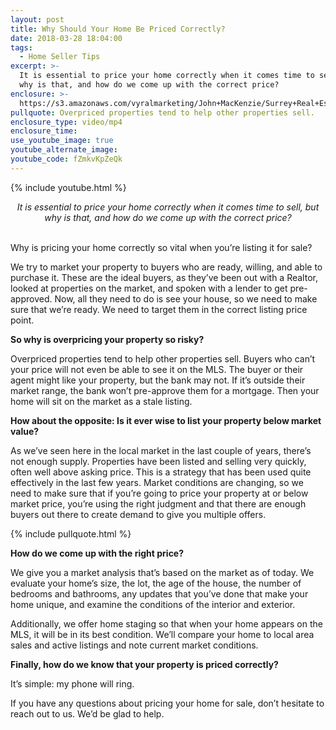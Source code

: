 ```yaml
---
layout: post
title: Why Should Your Home Be Priced Correctly?
date: 2018-03-28 18:04:00
tags:
  - Home Seller Tips
excerpt: >-
  It is essential to price your home correctly when it comes time to sell, but
  why is that, and how do we come up with the correct price?
enclosure: >-
  https://s3.amazonaws.com/vyralmarketing/John+MacKenzie/Surrey+Real+Estate++2+Percent+Realty+Solution+Why+Your+Home+Should+Be+Priced+Correctly.mp4
pullquote: Overpriced properties tend to help other properties sell.
enclosure_type: video/mp4
enclosure_time:
use_youtube_image: true
youtube_alternate_image:
youtube_code: fZmkvKpZeQk
---
```


{% include youtube.html %}

<center><em>It is essential to price your home correctly when it comes time to sell, but why is that, and how do we come up with the correct price?</em></center>

<center>&nbsp;</center>

Why is pricing your home correctly so vital when you’re listing it for sale?

We try to market your property to buyers who are ready, willing, and able to purchase it. These are the ideal buyers, as they’ve been out with a Realtor, looked at properties on the market, and spoken with a lender to get pre-approved. Now, all they need to do is see your house, so we need to make sure that we’re ready. We need to target them in the correct listing price point.

**So why is overpricing your property so risky?**

Overpriced properties tend to help other properties sell. Buyers who can’t your price will not even be able to see it on the MLS. The buyer or their agent might like your property, but the bank may not. If it’s outside their market range, the bank won’t pre-approve them for a mortgage. Then your home will sit on the market as a stale listing.

**How about the opposite: Is it ever wise to list your property below market value?**

As we’ve seen here in the local market in the last couple of years, there’s not enough supply. Properties have been listed and selling very quickly, often well above asking price. This is a strategy that has been used quite effectively in the last few years. Market conditions are changing, so we need to make sure that if you’re going to price your property at or below market price, you’re using the right judgment and that there are enough buyers out there to create demand to give you multiple offers.

{% include pullquote.html %}

**How do we come up with the right price?**

We give you a market analysis that’s based on the market as of today. We evaluate your home’s size, the lot, the age of the house, the number of bedrooms and bathrooms, any updates that you’ve done that make your home unique, and examine the conditions of the interior and exterior.

Additionally, we offer home staging so that when your home appears on the MLS, it will be in its best condition. We’ll compare your home to local area sales and active listings and note current market conditions.

**Finally, how do we know that your property is priced correctly?**

It’s simple: my phone will ring.

If you have any questions about pricing your home for sale, don’t hesitate to reach out to us. We’d be glad to help.<br>